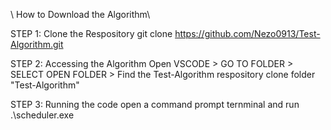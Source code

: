 \\ How to Download the Algorithm\\

STEP 1: Clone the Respository
git clone https://github.com/Nezo0913/Test-Algorithm.git

STEP 2: Accessing the Algorithm
Open VSCODE > GO TO FOLDER > SELECT OPEN FOLDER > Find the Test-Algorithm respository clone folder "Test-Algorithm"

STEP 3: Running the code
open a command prompt ternminal and run .\scheduler.exe
